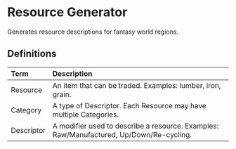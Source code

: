 # Resource Generator

Generates resource descriptions for fantasy world regions.

## Definitions

| Term | Description |
|:-----|:------------|
| Resource | An item that can be traded. Examples: lumber, iron, grain. |
| Category | A type of Descriptor. Each Resource may have multiple Categories. |
| Descriptor | A modifier used to describe a resource. Examples: Raw/Manufactured, Up/Down/Re-cycling. |

